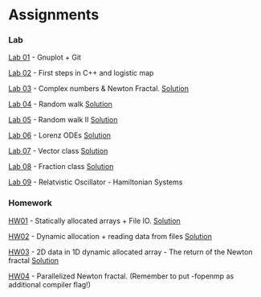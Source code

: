 # Assignments

### Lab 

[Lab 01](https://classroom.github.com/a/zuhw32qn) - Gnuplot + Git

[Lab 02](https://classroom.github.com/a/bawIC6R2) - First steps in C++ and logistic map

[Lab 03](https://classroom.github.com/a/zILzXYsN) - Complex numbers & Newton Fractal.  [Solution](https://github.com/TP1-HHU/lab3_sose21)

[Lab 04](https://classroom.github.com/a/QUDFPJkA) - Random walk  [Solution](https://github.com/TP1-HHU/lab4_sose21)

[Lab 05](https://classroom.github.com/a/RnOZn2Gc) - Random walk II [Solution](https://github.com/TP1-HHU/lab5_sose21)

[Lab 06](https://classroom.github.com/a/U3ou00re) - Lorenz ODEs [Solution](https://github.com/TP1-HHU/lab6_sose21)

[Lab 07](https://classroom.github.com/a/lNYzRWMC) - Vector class [Solution](https://github.com/TP1-HHU/lab7_sose21)

[Lab 08](https://classroom.github.com/a/-6f7cyKA) - Fraction class [Solution](https://github.com/TP1-HHU/lab8_sose21)

[Lab 09](https://classroom.github.com/a/sgtcCu6n) - Relatvistic Oscillator - Hamiltonian Systems 



### Homework

[HW01](https://classroom.github.com/a/Au6fSTSL) - Statically allocated arrays + File IO.  [Solution](https://github.com/TP1-HHU/hw1_SoSe21)

[HW02](https://classroom.github.com/a/BW-HWlzs) - Dynamic allocation + reading data from files  [Solution](https://github.com/TP1-HHU/hw2_SoSe21)

[HW03](https://classroom.github.com/a/3IVhslf0) - 2D data in 1D dynamic allocated array - The return of the Newton fractal [Solution](https://github.com/TP1-HHU/hw3_sose21)

[HW04](https://classroom.github.com/a/HiMaLdDb) - Parallelized Newton fractal. (Remember to put -fopenmp as additional compiler flag!)
